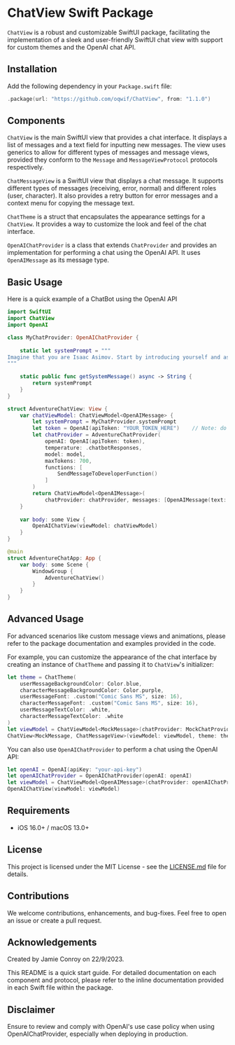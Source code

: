 # ChatView Swift Package
`ChatView` is a robust and customizable SwiftUI package, facilitating the implementation of a sleek and user-friendly SwiftUI chat view with support for custom themes and the OpenAI chat API. 

## Installation

Add the following dependency in your `Package.swift` file:

```swift
.package(url: "https://github.com/oqwif/ChatView", from: "1.1.0")
```

## Components

`ChatView` is the main SwiftUI view that provides a chat interface. It displays a list of messages and a text field for inputting new messages. The view uses generics to allow for different types of messages and message views, provided they conform to the `Message` and `MessageViewProtocol` protocols respectively.

`ChatMessageView` is a SwiftUI view that displays a chat message. It supports different types of messages (receiving, error, normal) and different roles (user, character). It also provides a retry button for error messages and a context menu for copying the message text.

`ChatTheme` is a struct that encapsulates the appearance settings for a `ChatView`. It provides a way to customize the look and feel of the chat interface.

`OpenAIChatProvider` is a class that extends `ChatProvider` and provides an implementation for performing a chat using the OpenAI API. It uses `OpenAIMessage` as its message type.

## Basic Usage

Here is a quick example of a ChatBot using the OpenAI API

```swift
import SwiftUI
import ChatView
import OpenAI

class MyChatProvider: OpenAIChatProvider {
    
    static let systemPrompt = """
Imagine that you are Isaac Asimov. Start by introducing yourself and asking the user if they would like to do a short "choose your own" adventure.
"""
    
    static public func getSystemMessage() async -> String {
        return systemPrompt
    }
}

struct AdventureChatView: View {
    var chatViewModel: ChatViewModel<OpenAIMessage> {
        let systemPrompt = MyChatProvider.systemPrompt    
        let token = OpenAI(apiToken: "YOUR_TOKEN_HERE")    // Note: do not store your API token in code. This is an example only.
        let chatProvider = AdventureChatProvider(
            openAI: OpenAI(apiToken: token),
            temperature: .chatbotResponses,
            model: model,
            maxTokens: 700,
            functions: [
                SendMessageToDeveloperFunction()
            ]
        )
        return ChatViewModel<OpenAIMessage>(
            chatProvider: chatProvider, messages: [OpenAIMessage(text: systemPrompt, role: .system)])
    }
    
    var body: some View {
        OpenAIChatView(viewModel: chatViewModel)
    }
}

@main
struct AdventureChatApp: App {
    var body: some Scene {
        WindowGroup {
            AdventureChatView()
        }
    }
}

```


## Advanced Usage

For advanced scenarios like custom message views and animations, please refer to the package documentation and examples provided in the code.

For example, you can customize the appearance of the chat interface by creating an instance of `ChatTheme` and passing it to `ChatView`'s initializer:

```swift
let theme = ChatTheme(
    userMessageBackgroundColor: Color.blue,
    characterMessageBackgroundColor: Color.purple,
    userMessageFont: .custom("Comic Sans MS", size: 16),
    characterMessageFont: .custom("Comic Sans MS", size: 16),
    userMessageTextColor: .white,
    characterMessageTextColor: .white
)
let viewModel = ChatViewModel<MockMessage>(chatProvider: MockChatProvider(), messages: mockMessages)
ChatView<MockMessage, ChatMessageView>(viewModel: viewModel, theme: theme)
```

You can also use `OpenAIChatProvider` to perform a chat using the OpenAI API:

```swift
let openAI = OpenAI(apiKey: "your-api-key")
let openAIChatProvider = OpenAIChatProvider(openAI: openAI)
let viewModel = ChatViewModel<OpenAIMessage>(chatProvider: openAIChatProvider)
OpenAIChatView(viewModel: viewModel)
```

## Requirements
- iOS 16.0+ / macOS 13.0+

## License

This project is licensed under the MIT License - see the [LICENSE.md](LICENSE.md) file for details.

## Contributions
We welcome contributions, enhancements, and bug-fixes. Feel free to open an issue or create a pull request.

## Acknowledgements
Created by Jamie Conroy on 22/9/2023.

This README is a quick start guide. For detailed documentation on each component and protocol, please refer to the inline documentation provided in each Swift file within the package.

## Disclaimer
Ensure to review and comply with OpenAI's use case policy when using OpenAIChatProvider, especially when deploying in production.

